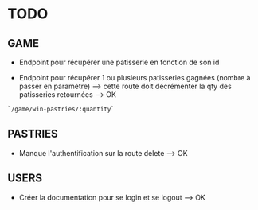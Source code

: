 # TODO

## GAME

- Endpoint pour récupérer une patisserie en fonction de son id

- Endpoint pour récupérer 1 ou plusieurs patisseries gagnées (nombre à passer en paramètre) --> cette route doit décrémenter la qty des patisseries retournées --> OK

```txt
`/game/win-pastries/:quantity`
```

## PASTRIES
- Manque l'authentification sur la route delete --> OK

## USERS
- Créer la documentation pour se login et se logout --> OK
